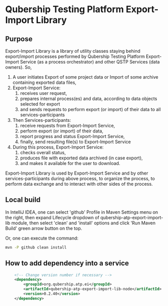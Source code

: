 # Qubership Testing Platform Export-Import Library

## Purpose
Export-Import Library is a library of utility classes staying behind export/import processes performed by
Qubership Testing Platform Export-Import Service (as a process orchestrator) and other QSTP Services (data owners).
So,
1. A user initiates Export of some project data or Import of some archive containing exported data files,
2. Export-Import Service:
   1) receives user request,
   2) prepares internal process(es) and data, according to data objects selected for export
   3) and sends requests to perform export (or import) of their data to all services-participants
3. Then Services-participants:
   1) receive requests from Export-Import Service,
   2) perform export (or import) of their data,
   3) report progress and status Export-Import Service,
   4) finally, send resulting file(s) to Export-Import Service
4. During this process, Export-Import Service:
    1) checks overall status,
    2) produces file with exported data archived (in case export),
    3) and makes it available for the user to download.

Export-Import Library is used by Export-Import Service and by other services-participants during above process,
to organize the process, to perform data exchange and to interact with other sides of the process.

## Local build

In IntelliJ IDEA, one can select 'github' Profile in Maven Settings menu on the right,
then expand Lifecycle dropdown of qubership-atp-export-import-lib module, then select 'clean' and 'install'
options and click 'Run Maven Build' green arrow button on the top.

Or, one can execute the command:
```bash
mvn -P github clean install
```

## How to add dependency into a service
```xml
    <!-- Change version number if necessary -->
    <dependency>
        <groupId>org.qubership.atp.ei</groupId>
        <artifactId>qubership-atp-export-import-lib-node</artifactId>
        <version>0.2.40</version>
    </dependency>
```
